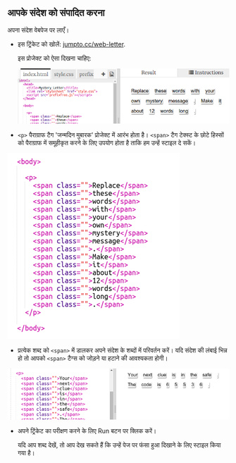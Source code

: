 ## आपके संदेश को संपादित करना

अपना संदेश वेबपेज पर लाएँ।



+ इस ट्रिंकेट को खोलें: <a href="http://jumpto.cc/web-letter" target="_blank">jumpto.cc/web-letter</a>. 

	इस प्रोजेक्ट को ऐसा दिखना चाहिए:

	![screenshot](images/letter-starter.png)

+ `<p>` पैराग्राफ टैग 'जन्मदिन मुबारक' प्रोजेक्ट में आरंभ होता है। `<span>` टैग टेक्स्ट के छोटे हिस्सों को पैराग्राफ में समूहीकृत करने के लिए उपयोग होता है ताकि हम उन्हें स्टाइल दे सकें। 

![screenshot](images/letter-placeholder.png)



+ प्रत्येक शब्द को `<span>` में डालकर अपने संदेश के शब्दों में परिवर्तन करें। यदि संदेश की लंबाई भिन्न हो तो आपको `<span>` टैग्स को जोड़ने या हटाने की आवश्यकता होगी। 

![screenshot](images/letter-message.png)



+ अपने ट्रिंकेट का परीक्षण करने के लिए Run बटन पर क्लिक करें।

	यदि आप शब्द देखें, तो आप देख सकते हैं कि उन्हें पेज पर फंसा हुआ दिखाने के लिए स्टाइल किया गया है।

